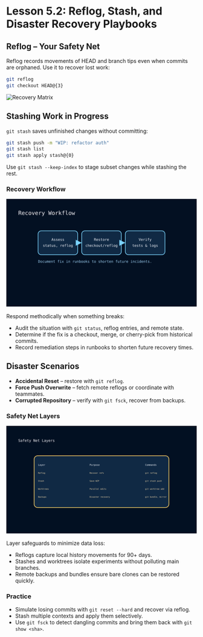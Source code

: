 # Lesson 5.2: Reflog, Stash, and Disaster Recovery Playbooks

## Reflog – Your Safety Net

Reflog records movements of HEAD and branch tips even when commits are orphaned. Use it to recover lost work:

```bash
git reflog
git checkout HEAD@{3}
```

![Recovery Matrix](../../../../resources/git/git_recovery_matrix.svg)

## Stashing Work in Progress

`git stash` saves unfinished changes without committing:

```bash
git stash push -m "WIP: refactor auth"
git stash list
git stash apply stash@{0}
```

Use `git stash --keep-index` to stage subset changes while stashing the rest.

### Recovery Workflow

![Recovery Workflow](../../../../resources/git/git_recovery_workflow.svg)

Respond methodically when something breaks:

- Audit the situation with `git status`, reflog entries, and remote state.
- Determine if the fix is a checkout, merge, or cherry-pick from historical commits.
- Record remediation steps in runbooks to shorten future recovery times.

## Disaster Scenarios

- **Accidental Reset** – restore with `git reflog`.
- **Force Push Overwrite** – fetch remote reflogs or coordinate with teammates.
- **Corrupted Repository** – verify with `git fsck`, recover from backups.

### Safety Net Layers

![Safety Net Layers](../../../../resources/git/git_safety_net_layers.svg)

Layer safeguards to minimize data loss:

- Reflogs capture local history movements for 90+ days.
- Stashes and worktrees isolate experiments without polluting main branches.
- Remote backups and bundles ensure bare clones can be restored quickly.

### Practice

- Simulate losing commits with `git reset --hard` and recover via reflog.
- Stash multiple contexts and apply them selectively.
- Use `git fsck` to detect dangling commits and bring them back with `git show <sha>`.
